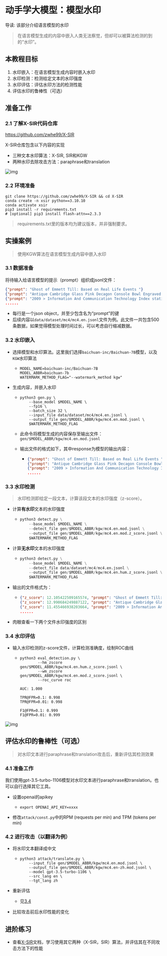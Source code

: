 # 动手学大模型：模型水印

导读: 该部分介绍语言模型的水印

> 在语言模型生成的内容中嵌入人类无法察觉，但却可以被算法检测的到的“水印”。

## 本教程目标

1. 水印嵌入：在语言模型生成内容时嵌入水印
2. 水印检测：检测给定文本的水印强度
3. 水印评估：评估水印方法的检测性能
4. 评估水印的鲁棒性（可选）



## 准备工作

### 2.1 了解X-SIR代码仓库

https://github.com/zwhe99/X-SIR

X-SIR仓库包含以下内容的实现

- 三种文本水印算法：X-SIR, SIR和KGW
- 两种水印去除攻击方法：paraphrase和translation

![img](./assets/x-sir.png)

### 2.2 环境准备

```Shell
git clone https://github.com/zwhe99/X-SIR && cd X-SIR
conda create -n xsir python==3.10.10
conda activate xsir
pip3 install -r requirements.txt
# [optional] pip3 install flash-attn==2.3.3
```

> requirements.txt里的版本均为建议版本，并非强制要求。



## 实操案例

> 使用KGW算法在语言模型生成内容中嵌入水印

### 3.1 数据准备

将待输入给语言模型的提示（prompt）组织成jsonl文件：

```JSON
{"prompt": "Ghost of Emmett Till: Based on Real Life Events "}
{"prompt": "Antique Cambridge Glass Pink Decagon Console Bowl Engraved Gold Highlights\n"}
{"prompt": "2009 > Information And Communication Technology Index statistics - Countries "}
......
```

- 每行是一个json object，并至少包含名为“prompt”的键
- 后续内容以`data/dataset/mc4/mc4.en.jsonl`文件为例。此文件一共包含500条数据，如果觉得模型处理时间过长，可以考虑自行缩减数据。

### 3.2 水印嵌入

- 选择模型和水印算法。这里我们选择`baichuan-inc/Baichuan-7B`模型，以及`KGW`水印算法

  - ```Shell
    MODEL_NAME=baichuan-inc/Baichuan-7B
    MODEL_ABBR=baichuan-7b
    WATERMARK_METHOD_FLAG="--watermark_method kgw"
    ```

- 生成内容，并嵌入水印

  - ```Shell
    python3 gen.py \
        --base_model $MODEL_NAME \
        --fp16 \
        --batch_size 32 \
        --input_file data/dataset/mc4/mc4.en.jsonl \
        --output_file gen/$MODEL_ABBR/kgw/mc4.en.mod.jsonl \
        $WATERMARK_METHOD_FLAG
    ```

  - 此命令将模型生成的内容保存至输出文件：`gen/$MODEL_ABBR/kgw/mc4.en.mod.jsonl`

  - 输出文件的格式如下，其中response为模型的输出内容：

    - ```JSON
      {"prompt": "Ghost of Emmett Till: Based on Real Life Events ", "response": ".In August if 1955 African American Emmett Louis Till (21)\nThe second part of The Man From Waco, about Dan Millers trial for murdering his friend Michael Capps in a Texas wiener wrastle as I believe the statute says called it then; back at that time that would have surely occurred since Dan kept his pistol in one of those watery doggy bags he keeps around to clean himself with after emptying can into a nearby lake just minutes before committing his crime. If what we read is true thats exactly where Dan left his stolen gun and later used it in the robbery gone wrong which killed two innocent boys when his own accomplice got into an argument over not being paid enough therefore wanting out. This angered Miller whos history of mental instability could be taken one way or another but this criminal act was unavoidable once they entered FBIs hands and some other very powerful law officers who were involved either directly"}
      {"prompt": "Antique Cambridge Glass Pink Decagon Console Bowl Engraved Gold Highlights\n", "response": "An exceptionally fine decorative antique pink decagonal glass side bowl is the perfect example of early art and innovation . Fully engraved, this beautiful English vintage tableware piece exhibits a great degree on craftsmanship! Made in England during the mid 1800's it features three sets of concentric ribbons on the exterior to elegantly highlight an intricate, deep reddish color which evokes warmth and comfort for years to come! This historically significant vase has been featured within numerous museum exhibitions including \"Glass at The Corning Museum\" ; \"The First Half Century\" & a special travelling exhibit called:\" Sight Of Glass: British Cut Glass\" by ibex limited (retailer) as well as \"SIGNALS - Celebrating History In American Silver Through The Articulated Bottle Vessel\" presented at the Corning Museum of Glass 2012 ASA national symposium! We provide our customers with quality phot"}
      {"prompt": "2009 > Information And Communication Technology Index statistics - Countries ", "response": "5/22/2016\nAnnual change of mobile telephone subscriptions in Armenia (per 1 population). 2.2% increase is equivalent to 38 subscriptions per 100 people. Density rank: 121 out of 222.\nCyclist(s)/month(S). Likes bike riding? Take advantage of discount and cheap rental bikes at Rimon Bike Rentals in Yerevan! No advance payments or additional deposits are required. They have a good range of bicycles, including mountainbikes. More on their Facebook page \nYou must know about electric cars. The Renault Fluence KZERO gets it right in the city but I'm not sure what mileage you can expect from it. Still its fun project http://www.renault-kzen.com\nFor more on this and related issues : Armenian Institute for Electronic Governance reports |"}
      ......
      ```



### 3.3 水印检测

> 水印检测即给定一段文本，计算该段文本的水印强度（z-score）。

- 计算**有水印**文本的水印强度

  - ```python
    python3 detect.py \
        --base_model $MODEL_NAME \
        --detect_file gen/$MODEL_ABBR/kgw/mc4.en.mod.jsonl \
        --output_file gen/$MODEL_ABBR/kgw/mc4.en.mod.z_score.jsonl \
        $WATERMARK_METHOD_FLAG
    ```

- 计算**无水印**文本的水印强度

  - ```python
    python3 detect.py \
        --base_model $MODEL_NAME \
        --detect_file data/dataset/mc4/mc4.en.jsonl \
        --output_file gen/$MODEL_ABBR/kgw/mc4.en.hum.z_score.jsonl \
        $WATERMARK_METHOD_FLAG
    ```

- 输出的文件格式为：

  - ```JSON
    {"z_score": 12.105422509165574, "prompt": "Ghost of Emmett Till: Based on Real Life Events ", "response": ".In August if 1955 African American Emmett Louis Till (21)\nThe second part of The Man From Waco, about Dan Millers trial for murdering his friend Michael Capps in a Texas wiener wrastle as I believe the statute says called it then; back at that time that would have surely occurred since Dan kept his pistol in one of those watery doggy bags he keeps around to clean himself with after emptying can into a nearby lake just minutes before committing his crime. If what we read is true thats exactly where Dan left his stolen gun and later used it in the robbery gone wrong which killed two innocent boys when his own accomplice got into an argument over not being paid enough therefore wanting out. This angered Miller whos history of mental instability could be taken one way or another but this criminal act was unavoidable once they entered FBIs hands and some other very powerful law officers who were involved either directly", "biases": null}
    {"z_score": 12.990684249887122, "prompt": "Antique Cambridge Glass Pink Decagon Console Bowl Engraved Gold Highlights\n", "response": "An exceptionally fine decorative antique pink decagonal glass side bowl is the perfect example of early art and innovation . Fully engraved, this beautiful English vintage tableware piece exhibits a great degree on craftsmanship! Made in England during the mid 1800's it features three sets of concentric ribbons on the exterior to elegantly highlight an intricate, deep reddish color which evokes warmth and comfort for years to come! This historically significant vase has been featured within numerous museum exhibitions including \"Glass at The Corning Museum\" ; \"The First Half Century\" & a special travelling exhibit called:\" Sight Of Glass: British Cut Glass\" by ibex limited (retailer) as well as \"SIGNALS - Celebrating History In American Silver Through The Articulated Bottle Vessel\" presented at the Corning Museum of Glass 2012 ASA national symposium! We provide our customers with quality phot", "biases": null}
    {"z_score": 11.455466938203664, "prompt": "2009 > Information And Communication Technology Index statistics - Countries ", "response": "5/22/2016\nAnnual change of mobile telephone subscriptions in Armenia (per 1 population). 2.2% increase is equivalent to 38 subscriptions per 100 people. Density rank: 121 out of 222.\nCyclist(s)/month(S). Likes bike riding? Take advantage of discount and cheap rental bikes at Rimon Bike Rentals in Yerevan! No advance payments or additional deposits are required. They have a good range of bicycles, including mountainbikes. More on their Facebook page \nYou must know about electric cars. The Renault Fluence KZERO gets it right in the city but I'm not sure what mileage you can expect from it. Still its fun project http://www.renault-kzen.com\nFor more on this and related issues : Armenian Institute for Electronic Governance reports |", "biases": null}
    ......
    ```

- 肉眼查看一下两个文件水印强度的区别

### 3.4 水印评估

- 输入水印检测的z-score文件，计算检测准确度，绘制ROC曲线

  - ```Shell
    python3 eval_detection.py \
            --hm_zscore gen/$MODEL_ABBR/kgw/mc4.en.hum.z_score.jsonl \
            --wm_zscore gen/$MODEL_ABBR/kgw/mc4.en.mod.z_score.jsonl \
            --roc_curve roc
    
    AUC: 1.000
    
    TPR@FPR=0.1: 0.998
    TPR@FPR=0.01: 0.998
    
    F1@FPR=0.1: 0.999
    F1@FPR=0.01: 0.999
    ```

![img](./assets/curve.png)

## 评估水印的鲁棒性（可选）

> 对水印文本进行paraphrase和translation攻击后，重新评估其检测效果

### 4.1 准备工作

我们使用gpt-3.5-turbo-1106模型对水印文本进行paraphrase和translation。也可以自行选择其它工具。

- 设置openai的apikey

  - ```Shell
    export OPENAI_API_KEY=xxxx
    ```

- 修改`attack/const.py`中的RPM (requests per min) and TPM (tokens per min)

### 4.2 进行攻击（以翻译为例）

- 将水印文本翻译成中文

  - ```Shell
    python3 attack/translate.py \
        --input_file gen/$MODEL_ABBR/kgw/mc4.en.mod.jsonl \
        --output_file gen/$MODEL_ABBR/kgw/mc4.en-zh.mod.jsonl \
        --model gpt-3.5-turbo-1106 \
        --src_lang en \
        --tgt_lang zh
    ```

- 重新评估

  -  见[3.4](https://iiujhgz8ch1.feishu.cn/wiki/TVZ1w8QYJin2bdkOGZGcEVnEnUf#part-Wx34dVjgloSx53x3dWMcU74Tnzd)

- 比较攻击前后水印性能的变化



## 进阶练习

- 查看[X-SIR](https://github.com/zwhe99/X-SIR)文档，学习使用其它两种（X-SIR，SIR）算法，并评估其在不同攻击方法下的性能